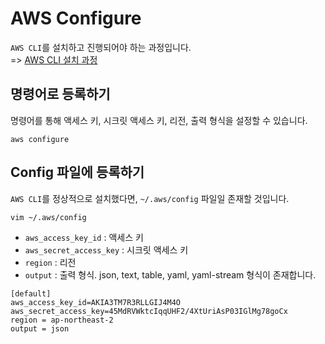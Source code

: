 # AWS Configure

`AWS CLI`를 설치하고 진행되어야 하는 과정입니다.   
=> [AWS CLI 설치 과정]()

## 명령어로 등록하기

명령어를 통해 액세스 키, 시크릿 액세스 키, 리전, 출력 형식을 설정할 수 있습니다.   
```
aws configure
```

## Config 파일에 등록하기

`AWS CLI`를 정상적으로 설치했다면, `~/.aws/config` 파일일 존재할 것입니다.   

```
vim ~/.aws/config
```

- `aws_access_key_id` : 액세스 키
- `aws_secret_access_key` : 시크릿 액세스 키
- `region` : 리전
- `output` : 출력 형식. json, text, table, yaml, yaml-stream 형식이 존재합니다.   
```
[default]
aws_access_key_id=AKIA3TM7R3RLLGIJ4M4O
aws_secret_access_key=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
region = ap-northeast-2
output = json
```
